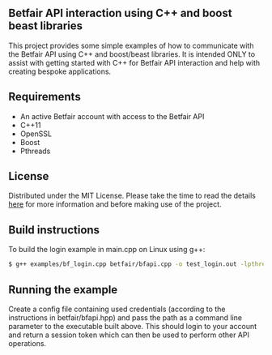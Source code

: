
## Betfair API interaction using C++ and boost beast libraries

This project provides some simple examples of how to communicate with the Betfair API using C++ and boost/beast libraries. 
It is intended ONLY to assist with getting started with C++ for Betfair API interaction and help with creating bespoke applications.

## Requirements
* An active Betfair account with access to the Betfair API
* C++11
* OpenSSL
* Boost
* Pthreads

## License

Distributed under the MIT License. Please take the time to read the details [here](https://github.com/doctorcee/betfair_beast/blob/main/LICENSE) for more 
information and before making use of the project.

## Build instructions

To build the login example in main.cpp on Linux using g++:

```bash
$ g++ examples/bf_login.cpp betfair/bfapi.cpp -o test_login.out -lpthread -lcrypto -lssl
```

## Running the example

Create a config file containing used credentials (according to the instructions in betfair/bfapi.hpp) and pass the path as a command line parameter to 
the executable built above. This should login to your account and return a session token which can then be used to perform other API operations.






